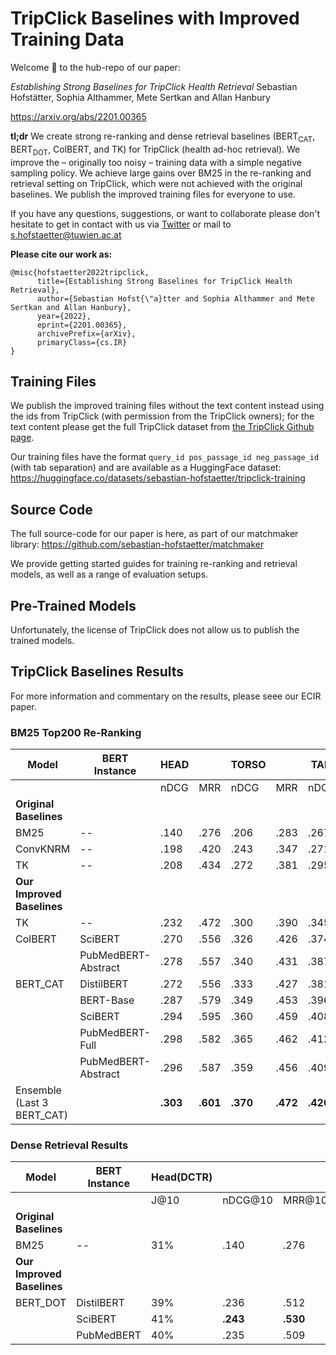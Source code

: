 # TripClick Baselines with Improved Training Data

Welcome 🙌 to the hub-repo of our paper:

*Establishing Strong Baselines for TripClick Health Retrieval* Sebastian Hofstätter, Sophia Althammer, Mete Sertkan and Allan Hanbury

https://arxiv.org/abs/2201.00365

**tl;dr** We create strong re-ranking and dense retrieval baselines (BERT<sub>CAT</sub>, BERT<sub>DOT</sub>, ColBERT, and TK) for TripClick (health ad-hoc retrieval). We improve the – originally too noisy – training data with a simple negative sampling policy. We achieve large gains over BM25 in the re-ranking and retrieval setting on TripClick, which were not achieved with the original baselines. We publish the improved training files for everyone to use.

If you have any questions, suggestions, or want to collaborate please don't hesitate to get in contact with us via [Twitter](https://twitter.com/s_hofstaetter) or mail to s.hofstaetter@tuwien.ac.at

**Please cite our work as:**
````
@misc{hofstaetter2022tripclick,
      title={Establishing Strong Baselines for TripClick Health Retrieval}, 
      author={Sebastian Hofst{\"a}tter and Sophia Althammer and Mete Sertkan and Allan Hanbury},
      year={2022},
      eprint={2201.00365},
      archivePrefix={arXiv},
      primaryClass={cs.IR}
}
````

## Training Files

We publish the improved training files without the text content instead using the ids from TripClick (with permission from the TripClick owners); for the text content please get the full TripClick dataset from [the TripClick Github page](https://github.com/tripdatabase/tripclick). 

Our training files have the format ``query_id pos_passage_id neg_passage_id`` (with tab separation) and are available as a HuggingFace dataset: https://huggingface.co/datasets/sebastian-hofstaetter/tripclick-training

## Source Code

The full source-code for our paper is here, as part of our matchmaker library: https://github.com/sebastian-hofstaetter/matchmaker

We provide getting started guides for training re-ranking and retrieval models, as well as a range of evaluation setups.

## Pre-Trained Models

Unfortunately, the license of TripClick does not allow us to publish the trained models. 

## TripClick Baselines Results

For more information and commentary on the results, please seee our ECIR paper.

### BM25 Top200 Re-Ranking

| Model |      BERT Instance | HEAD   ||  TORSO || TAIL ||
|--------|-------------------|-------|-|-------|--|---------------|-|
| |  | nDCG  | MRR   | nDCG  | MRR   | nDCG | MRR |
| **Original Baselines**|
| BM25                               | --                                   | .140          | .276          | .206          | .283          | .267         | .258        |
| ConvKNRM                           | --                                   | .198          | .420          | .243          | .347          | .271         | .265        |
| TK                                 | --                                   | .208          | .434          | .272          | .381          | .295         | .280        |
| **Our Improved Baselines**|
| TK                                 | --                                   | .232          | .472          | .300          | .390          | .345         | .319        |
| ColBERT                            | SciBERT                              | .270          | .556          | .326          | .426          | .374         | .347        |
|                                    | PubMedBERT-Abstract                  | .278          | .557          | .340          | .431          | .387         | .361        |
| BERT_CAT                           | DistilBERT                           | .272          | .556          | .333          | .427          | .381         | .355        |
|                                    | BERT-Base                            | .287          | .579          | .349          | .453          | .396         | .366        |
|                                    | SciBERT                              | .294          | .595          | .360          | .459          | .408         | .377        |
|                                    | PubMedBERT-Full                      | .298          | .582          | .365          | .462          | .412         | .381        |
|                                    | PubMedBERT-Abstract                  | .296          | .587          | .359          | .456          | .409         | .380        |
| Ensemble (Last 3 BERT_CAT)                                        |       | **.303**      | **.601**     | **.370**       | **.472**       | **.420** |      **.392** |



### Dense Retrieval Results


| Model    | BERT Instance                            | Head(DCTR)             |                 |                |               |               |               |
| ------------------------------------|-----------------------------|--------------|-----------------|----------------|---------------|---------------|---------------|
|                                     |            | J@10 | nDCG@10 | MRR@10 | R@100 | R@200 | R@1K  |
| **Original Baselines**|
|  BM25                               | --         | 31%         | .140            | .276           | .499          | .621          | **.834** |
| **Our Improved Baselines**|
|  BERT_DOT                           | DistilBERT | 39%         | .236            | .512           | .550          | .648          | .813          |
|                                     | SciBERT    | 41%         | **.243**   | **.530**  | .562          | .640          | .793          |
|                                     | PubMedBERT | 40%         | .235            | .509           | **.582** | **.673** | .828          |
